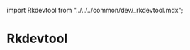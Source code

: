 import Rkdevtool from "../../../common/dev/\_rkdevtool.mdx";

# Rkdevtool

<Rkdevtool series="rock5" />
